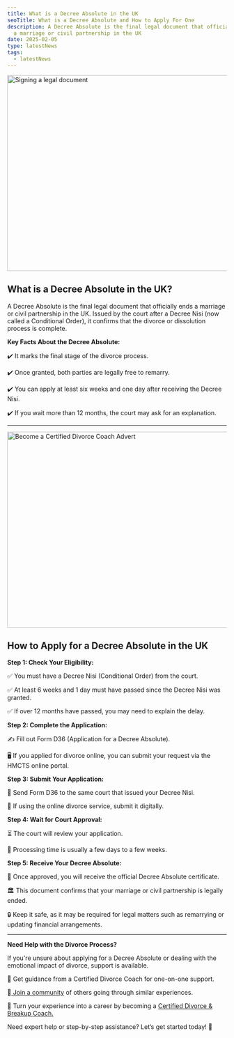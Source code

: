 ```yaml
---
title: What is a Decree Absolute in the UK
seoTitle: What is a Decree Absolute and How to Apply For One
description: A Decree Absolute is the final legal document that officially ends
  a marriage or civil partnership in the UK
date: 2025-02-05
type: latestNews
tags:
  - latestNews
---
```

<img src="/static/img/pexels-pixabay-48148.avif" alt="Signing a legal document" title="" class="Right" width="600px" height="450px" loading="lazy"/>

## What is a Decree Absolute in the UK?

A Decree Absolute is the final legal document that officially ends a marriage or civil partnership in the UK. Issued by the court after a Decree Nisi (now called a Conditional Order), it confirms that the divorce or dissolution process is complete.

**Key Facts About the Decree Absolute:**

✔️ It marks the final stage of the divorce process.

✔️ Once granted, both parties are legally free to remarry.

✔️ You can apply at least six weeks and one day after receiving the Decree Nisi.

✔️ If you wait more than 12 months, the court may ask for an explanation.

- - -

<a href="/book-a-free-call/"><img src="/static/img/divorce-coach-mpu.webp" alt="Become a Certified Divorce Coach Advert" title="" class="Right" width="600px" height="450px" loading="lazy"/></a>

## How to Apply for a Decree Absolute in the UK

**Step 1: Check Your Eligibility:**

✅ You must have a Decree Nisi (Conditional Order) from the court.

✅ At least 6 weeks and 1 day must have passed since the Decree Nisi was granted.

✅ If over 12 months have passed, you may need to explain the delay.

**Step 2: Complete the Application:**

✍️ Fill out Form D36 (Application for a Decree Absolute).

🖥️ If you applied for divorce online, you can submit your request via the HMCTS online portal.

**Step 3: Submit Your Application:**

📩 Send Form D36 to the same court that issued your Decree Nisi.

📲 If using the online divorce service, submit it digitally.

**Step 4: Wait for Court Approval:**

⏳ The court will review your application.

📆 Processing time is usually a few days to a few weeks.

**Step 5: Receive Your Decree Absolute:**

📜 Once approved, you will receive the official Decree Absolute certificate.

🏛️ This document confirms that your marriage or civil partnership is legally ended.

🔒 Keep it safe, as it may be required for legal matters such as remarrying or updating financial arrangements.

- - -

**Need Help with the Divorce Process?**

If you're unsure about applying for a Decree Absolute or dealing with the emotional impact of divorce, support is available.

💙 Get guidance from a Certified Divorce Coach for one-on-one support.

💙[ Join a community](https://divorce-coaching.com/breakup-support-groups/) of others going through similar experiences.

💙 Turn your experience into a career by becoming a [Certified Divorce & Breakup Coach.](https://divorce-coaching.com/becoming-a-certified-divorce-coach/)

Need expert help or step-by-step assistance? Let’s get started today! 🚀
